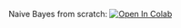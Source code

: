 Naive Bayes from scratch:
[![Open In Colab](https://colab.research.google.com/assets/colab-badge.svg)](https://colab.research.google.com/github/ml-mipt/ml-mipt/blob/basic_s20/week0_01_Org_kNN_and_Naive_Bayes/week0_01_naive_bayes_refined.ipynb)